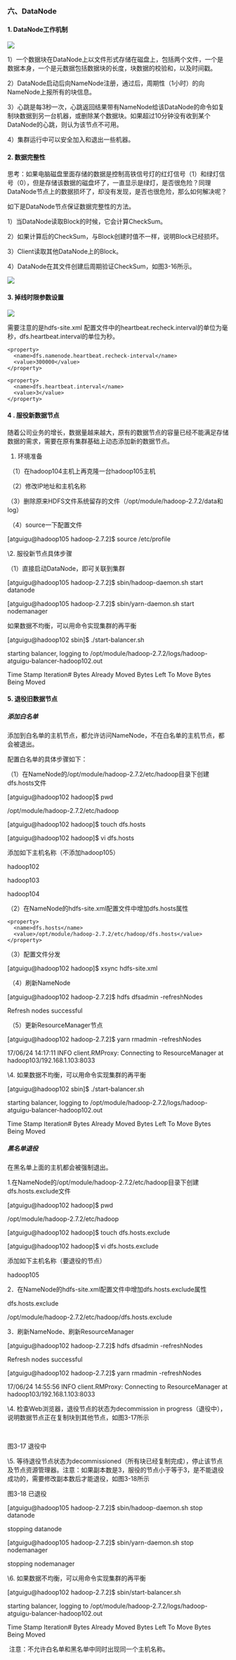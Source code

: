 ### 六、DataNode

#### 1. DataNode工作机制

![](../images/202104_01/23.png)

1）一个数据块在DataNode上以文件形式存储在磁盘上，包括两个文件，一个是数据本身，一个是元数据包括数据块的长度，块数据的校验和，以及时间戳。

2）DataNode启动后向NameNode注册，通过后，周期性（1小时）的向NameNode上报所有的块信息。

3）心跳是每3秒一次，心跳返回结果带有NameNode给该DataNode的命令如复制块数据到另一台机器，或删除某个数据块。如果超过10分钟没有收到某个DataNode的心跳，则认为该节点不可用。

4）集群运行中可以安全加入和退出一些机器。



#### 2. 数据完整性

思考：如果电脑磁盘里面存储的数据是控制高铁信号灯的红灯信号（1）和绿灯信号（0），但是存储该数据的磁盘坏了，一直显示是绿灯，是否很危险？同理DataNode节点上的数据损坏了，却没有发现，是否也很危险，那么如何解决呢？

如下是DataNode节点保证数据完整性的方法。

1）当DataNode读取Block的时候，它会计算CheckSum。

2）如果计算后的CheckSum，与Block创建时值不一样，说明Block已经损坏。

3）Client读取其他DataNode上的Block。

4）DataNode在其文件创建后周期验证CheckSum，如图3-16所示。

![](../images/202104_01/24.png)

#### 3. 掉线时限参数设置

![](../images/202104_01/25.png)

需要注意的是hdfs-site.xml 配置文件中的heartbeat.recheck.interval的单位为毫秒，dfs.heartbeat.interval的单位为秒。

```
<property>
  <name>dfs.namenode.heartbeat.recheck-interval</name>
  <value>300000</value>
</property>

<property>
  <name>dfs.heartbeat.interval</name>
  <value>3</value>
</property>
```



#### 4 . 服役新数据节点

随着公司业务的增长，数据量越来越大，原有的数据节点的容量已经不能满足存储数据的需求，需要在原有集群基础上动态添加新的数据节点。

1. 环境准备

​    （1）在hadoop104主机上再克隆一台hadoop105主机

​    （2）修改IP地址和主机名称

​    （3）删除原来HDFS文件系统留存的文件（/opt/module/hadoop-2.7.2/data和log）

​    （4）source一下配置文件

[atguigu@hadoop105 hadoop-2.7.2]$ source /etc/profile

\2.  服役新节点具体步骤

（1）直接启动DataNode，即可关联到集群

[atguigu@hadoop105 hadoop-2.7.2]$ sbin/hadoop-daemon.sh start datanode

[atguigu@hadoop105 hadoop-2.7.2]$ sbin/yarn-daemon.sh start nodemanager

如果数据不均衡，可以用命令实现集群的再平衡

[atguigu@hadoop102 sbin]$ ./start-balancer.sh

starting balancer, logging to /opt/module/hadoop-2.7.2/logs/hadoop-atguigu-balancer-hadoop102.out

Time Stamp        Iteration# Bytes Already Moved Bytes Left To Move Bytes Being Moved



#### 5. 退役旧数据节点

##### 添加白名单

添加到白名单的主机节点，都允许访问NameNode，不在白名单的主机节点，都会被退出。

配置白名单的具体步骤如下：

（1）在NameNode的/opt/module/hadoop-2.7.2/etc/hadoop目录下创建dfs.hosts文件

[atguigu@hadoop102 hadoop]$ pwd

/opt/module/hadoop-2.7.2/etc/hadoop

[atguigu@hadoop102 hadoop]$ touch dfs.hosts

[atguigu@hadoop102 hadoop]$ vi dfs.hosts

添加如下主机名称（不添加hadoop105）

hadoop102

hadoop103

hadoop104

（2）在NameNode的hdfs-site.xml配置文件中增加dfs.hosts属性

```
<property>
  <name>dfs.hosts</name>
  <value>/opt/module/hadoop-2.7.2/etc/hadoop/dfs.hosts</value>
</property>
```

（3）配置文件分发

[atguigu@hadoop102 hadoop]$ xsync hdfs-site.xml

​    （4）刷新NameNode

[atguigu@hadoop102 hadoop-2.7.2]$ hdfs dfsadmin -refreshNodes

Refresh nodes successful

​    （5）更新ResourceManager节点

[atguigu@hadoop102 hadoop-2.7.2]$ yarn rmadmin -refreshNodes

17/06/24 14:17:11 INFO client.RMProxy: Connecting to ResourceManager at hadoop103/192.168.1.103:8033

\4.  如果数据不均衡，可以用命令实现集群的再平衡

[atguigu@hadoop102 sbin]$ ./start-balancer.sh

starting balancer, logging to /opt/module/hadoop-2.7.2/logs/hadoop-atguigu-balancer-hadoop102.out

Time Stamp        Iteration# Bytes Already Moved Bytes Left To Move Bytes Being Moved



##### 黑名单退役

在黑名单上面的主机都会被强制退出。

1.在NameNode的/opt/module/hadoop-2.7.2/etc/hadoop目录下创建dfs.hosts.exclude文件

[atguigu@hadoop102 hadoop]$ pwd

/opt/module/hadoop-2.7.2/etc/hadoop

[atguigu@hadoop102 hadoop]$ touch dfs.hosts.exclude

[atguigu@hadoop102 hadoop]$ vi dfs.hosts.exclude

添加如下主机名称（要退役的节点）

hadoop105

2．在NameNode的hdfs-site.xml配置文件中增加dfs.hosts.exclude属性

<property>

<name>dfs.hosts.exclude</name>

   <value>/opt/module/hadoop-2.7.2/etc/hadoop/dfs.hosts.exclude</value>

</property>

3．刷新NameNode、刷新ResourceManager

[atguigu@hadoop102 hadoop-2.7.2]$ hdfs dfsadmin -refreshNodes

Refresh nodes successful

 

[atguigu@hadoop102 hadoop-2.7.2]$ yarn rmadmin -refreshNodes

17/06/24 14:55:56 INFO client.RMProxy: Connecting to ResourceManager at hadoop103/192.168.1.103:8033

\4.   检查Web浏览器，退役节点的状态为decommission in progress（退役中），说明数据节点正在复制块到其他节点，如图3-17所示

​                               

图3-17 退役中

\5.  等待退役节点状态为decommissioned（所有块已经复制完成），停止该节点及节点资源管理器。注意：如果副本数是3，服役的节点小于等于3，是不能退役成功的，需要修改副本数后才能退役，如图3-18所示

 

图3-18 已退役

[atguigu@hadoop105 hadoop-2.7.2]$ sbin/hadoop-daemon.sh stop datanode

stopping datanode

[atguigu@hadoop105 hadoop-2.7.2]$ sbin/yarn-daemon.sh stop nodemanager

stopping nodemanager

\6.  如果数据不均衡，可以用命令实现集群的再平衡

[atguigu@hadoop102 hadoop-2.7.2]$ sbin/start-balancer.sh 

starting balancer, logging to /opt/module/hadoop-2.7.2/logs/hadoop-atguigu-balancer-hadoop102.out

Time Stamp        Iteration# Bytes Already Moved Bytes Left To Move Bytes Being Moved

​    注意：不允许白名单和黑名单中同时出现同一个主机名称。